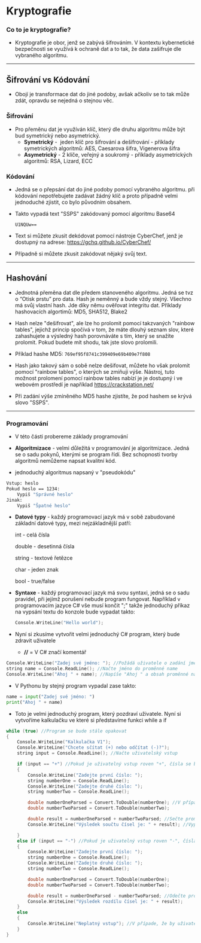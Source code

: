 # Kryptografie

### Co to je kryptografie?
- Kryptografie je obor, jenž se zabývá šifrováním. V kontextu kybernetické bezpečnosti se využívá k ochraně dat a to tak, že data zašifruje dle vybraného algoritmu.
---
## Šifrování vs Kódování
- Obojí je transformace dat do jiné podoby, avšak ačkoliv se to tak může zdát, opravdu se nejedná o stejnou věc.

### Šifrování
- Pro přeměnu dat je využíván klíč, který dle druhu algoritmu může být bud symetrický nebo asymetrický.
	- **Symetrický** -  jeden klíč pro šifrování a dešifrování - příklady symetrických algoritmů: AES, Caesarova šifra, Vigenerova šifra
	- **Asymetrický** - 2 klíče, veřejný a soukromý - příklady asymetrických algoritmů: RSA, Lizard, ECC

### Kódování
- Jedná se o přepsání dat do jiné podoby pomocí vybraného algoritmu. při kódování nepotřebujete zadávat žádný klíč a proto případně velmi jednoduché zjistit, co bylo původním obsahem.

- Takto vypadá text "SSPS" zakódovaný pomocí algoritmu Base64 

	```
	U1NQUw==
	```



- Text si můžete zkusit dekódovat pomocí nástroje CyberChef, jenž je dostupný na adrese: 
	https://gchq.github.io/CyberChef/

- Případně si můžete zkusit zakódovat nějaký svůj text.

---

## Hashování
- Jednotná přeměna dat dle předem stanoveného algoritmu. Jedná se tvz o “Otisk prstu” pro data. Hash je neměnný a bude vždy stejný. Všechno má svůj vlastní hash. Jde díky němu ověřovat integritu dat. Příklady hashovacích algortimů: MD5, SHA512, Blake2
- Hash nelze "dešifrovat", ale lze ho prolomit pomocí takzvaných "rainbow tables", jejichž princip spočívá v tom, že máte dlouhý seznam slov, které zahashujete a výsledný hash porovnáváte s tím, který se snažíte prolomit. Pokud budete mít shodu, tak jste slovo prolomili.

- Příklad hashe MD5: ```769ef95f8741c399409e69b409e7f808```
- Hash jako takový sám o sobě nelze dešifovat, můžete ho však prolomit pomocí "rainbow tables", o kterých se zmiňuji výše. Nástroj, tuto možnost prolomení pomocí rainbow tables nabízí je je dostupný i ve webovém prostředí je například https://crackstation.net/
- Při zadání výše zmíněného MD5 hashe zjistíte, že pod hashem se krývá slovo "SSPS".


---

### Programování
- V této části probereme základy programování

- **Algoritmizace** - velmi důležitá v programování je algoritmizace. Jedná se o sadu pokynů, kterými se program řídí. Bez schopnosti tvorby algoritmů nemůžeme napsat kvalitní kód.

- jednoduchý algoritmus napsaný v "pseudokódu"
```bash
Vstup: heslo
Pokud heslo == 1234:
    Vypiš "Správné heslo"
Jinak:
    Vypiš "Špatné heslo"
```


- **Datové typy** - každý programovací jazyk má v sobě zabudované základní datové typy, mezi nejzákladnější patří:

	int - celá čísla

	double - desetinná čísla

	string - textové řetězce

	char - jeden znak

	bool - true/false

- **Syntaxe** - každý programovací jazyk má svou syntaxi, jedná se o sadu pravidel, při jejímž porušení nebude program fungovat. Například v programovacím jazyce C# vše musí končit ";" takže jednoduchý příkaz na vypsání textu do konzole bude vypadat takto:

	```c
	Console.WriteLine("Hello world");
	```

- Nyní si zkusíme vytvořit velmi jednoduchý C# program, který bude zdravit uživatele
	 - **//** = V C# značí komentář

```c
Console.WriteLine("Zadej své jméno: "); //Požádá uživatele o zadání jména
string name = Console.ReadLine(); //Načte jméno do proměnné name
Console.WriteLine("Ahoj " + name); //Napíše "Ahoj " a obsah proměnné name
```


- V Pythonu by stejný program vypadal zase takto:

```python
name = input("Zadej své jméno: ")
print("Ahoj " + name)
```

- Toto je velmi jednoduchý program, který pozdraví uživatele. Nyní si vytvoříme kalkulačku ve které si představíme funkci while a if

```c
while (true) //Program se bude stále opakovat
{
    Console.WriteLine("Kalkulačka V1");
    Console.WriteLine("Chcete sčítat (+) nebo odčítat (-)?");
    string input = Console.ReadLine(); //Načte uživatelský vstup

    if (input == "+") //Pokud je uživatelný vstup roven "+", čísla se budou sčítat
    {
        Console.WriteLine("Zadejte první číslo: ");
        string numberOne = Console.ReadLine();
        Console.WriteLine("Zadejte druhé číslo: ");
        string numberTwo = Console.ReadLine();

        double numberOneParsed = Convert.ToDouble(numberOne); //V případě, že bychom proměnou nechali jako datový typ string, tak by výsledkem součtu čísel například 1 + 1 bylo "11". Proto vytvoříme novou proměnou, která bude obsahovat hodnotu jako uživatelský vstup, ale bude typu double
        double numberTwoParsed = Convert.ToDouble(numberTwo);

        double result = numberOneParsed + numberTwoParsed; //Sečte proměnné a výsledek zapíše do proměnné result
        Console.WriteLine("Výsledek součtu čísel je: " + result); //Vypíše výsledek a vrátí se na začátek

    }
    else if (input == "-") //Pokud je uživatelný vstup roven "-", čísla se budou odčítat
    {
        Console.WriteLine("Zadejte první číslo: ");
        string numberOne = Console.ReadLine();
        Console.WriteLine("Zadejte druhé číslo: ");
        string numberTwo = Console.ReadLine();

        double numberOneParsed = Convert.ToDouble(numberOne);
        double numberTwoParsed = Convert.ToDouble(numberTwo);

        double result = numberOneParsed - numberTwoParsed; //Odečte proměnné a výsledek zapíše do proměnné result
        Console.WriteLine("Výsledek rozdílu čísel je: " + result); 
    }
    else
    {
        Console.WriteLine("Neplatný vstup"); //V případe, že by uživatel zadal něco jiného než "+" nebo "-", bude jeho vstup vyhodnocen jako neplatný a vrátí se na začátek
    }
}
```
